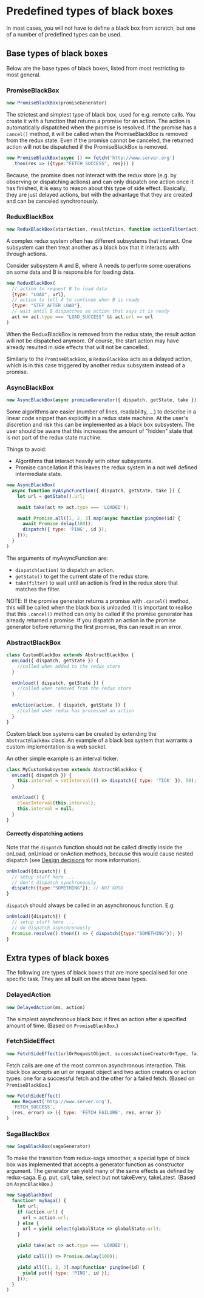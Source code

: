 # Predefined types of black boxes
In most cases, you will not have to define a black box from scratch, but one of a number of predefined types can be used.

## Base types of black boxes
Below are the base types of black boxes, listed from most restricting to most general.

### PromiseBlackBox
```javascript
new PromiseBlackBox(promiseGenerator)
```
The strictest and simplest type of black box, used for e.g. remote calls.
You create it with a function that returns a promise for an action. The action is automatically dispatched when the promise is resolved.
If the promise has a `cancel()` method, it will be called when the PromiseBlackBox is removed from the redux state. Even if the promise cannot be canceled, the returned action will not be dispatched if the PromiseBlackBox is removed.

```javascript
new PromiseBlackBox(async () => fetch('http://www.server.org')
  .then(res => ({type:"FETCH_SUCCESS", res})) )
```

Because, the promise does not interact with the redux store (e.g. by observing or dispatching actions) and can only dispatch one action once it has finished, it is easy to reason about this type of side effect.
Basically, they are just delayed actions, but with the advantage that they are created and can be canceled synchronously.

### ReduxBlackBox
```javascript
new ReduxBlackBox(startAction, resultAction, function actionFilter(action, state))
```
A complex redux system often has different subsystems that interact. One subsystem can then treat another as a black box that it interacts with through actions.

Consider subsystem A and B, where A needs to perform some operations on some data and B is responsible for loading data.

```javascript
new ReduxBlackBox(
  // action to request B to load data
  {type: "LOAD", url},
  // action to tell A to continue when B is ready
  {type: "STEP_AFTER_LOAD"},
  // wait until B dispatches an action that says it is ready
  act => act.type === "LOAD_SUCCESS" && act.url == url
)
```
When the ReduxBlackBox is removed from the redux state, the result action will not be dispatched anymore.
Of course, the start action may have already resulted in side effects that will not be cancelled.

Similarly to the `PromiseBlackBox`, a `ReduxBlackBox` acts as a delayed action, which is in this case triggered by another redux subsystem instead of a promise.


### AsyncBlackBox
```javascript
new AsyncBlackBox(async promiseGenerator({ dispatch, getState, take }))
```
Some algorithms are easier (number of lines, readability, ...) to describe in a linear code snippet than explicitly in a redux state machine.
At the user's discretion and risk this can be implemented as a black box subsystem.
The user should be aware that this increases the amount of "hidden" state that is not part of the redux state machine.

Things to avoid:
* Algorithms that interact heavily with other subsystems.
* Promise cancellation if this leaves the redux system in a not well defined intermediate state.


```javascript
new AsyncBlackBox(
  async function myAsyncFunction({ dispatch, getState, take }) {
    let url = getState().url;

    await take(act => act.type === 'LOADED');

    await Promise.all([1, 2, 3].map(async function pingOne(id) {
      await Promise.delay(100));
      dispatch({ type: 'PING', id });
    }));
  }
)
```

The arguments of myAsyncFunction are:
 * `dispatch(action)` to dispatch an action.
 * `getState()` to get the current state of the redux store.
 * `take(filter)` to wait until an action is fired in the redux store that matches the filter.
 
NOTE:
If the promise generator returns a promise with `.cancel()` method, this will be called when the black box is unloaded.
It is important to realise that this `.cancel()` method can only be called if the promise generator has already returned a promise. 
If you dispatch an action in the promise generator before returning the first promise, this can result in an error.


### AbstractBlackBox
```javascript
class CustomBlackBox extends AbstractBlackBox {
  onLoad({ dispatch, getState }) {
    //called when added to the redux store
  }

  onUnload({ dispatch, getState }) {
    //called when removed from the redux store
  }

  onAction(action, { dispatch, getState }) {
    //called when redux has processed an action
  }
}
```

Custom black box systems can be created by extending the `AbstractBlackBox` class.
An example of a black box system that warrants a custom implementation is a web socket.

An other simple example is an interval ticker.
```javascript
class MyCustomSubsystem extends AbstractBlackBox {
  onLoad({ dispatch }) {
    this.interval = setInterval(() => dispatch({ type: 'TICK' }), 50);
  }

  onUnload() {
    clearInterval(this.interval);
    this.interval = null;
  }
}
```

#### Correctly dispatching actions
Note that the `dispatch` function should not be called directly inside the onLoad, onUnload or onAction methods, because this would cause nested dispatch (see [Design decisions](./Design-decisions.md) for more information).
```javascript
onUnload({dispatch}) {
  // setup stuff here ...
  // don't dispatch synchronously
  dispatch({type:"SOMETHING"}); // NOT GOOD
}
```

`dispatch` should always be called in an asynchronous function. 
E.g:
```javascript
onUnload({dispatch}) {
  // setup stuff here ...
  // do dispatch asynchronously
  Promise.resolve().then(() => { dispatch({type:"SOMETHING"}); })
}
```


## Extra types of black boxes
The following are types of black boxes that are more specialised for one specific task.
They are all built on the above base types.


### DelayedAction
```javascript
new DelayedAction(ms, action)
```

The simplest asynchronous black box: it fires an action after a specified amount of time.
(Based on `PromiseBlackBox`.)


### FetchSideEffect
```javascript
new FetchSideEffect(urlOrRequestObject, successActionCreatorOrType, failureActionCreatorOrType)
```
Fetch calls are one of the most common asynchronous interaction.
This black box accepts an url or request object and two action creators or action types: one for a successful fetch and the other for a failed fetch.
(Based on `PromiseBlackBox`.)

```javascript
new FetchSideEffect(
  new Request('http://www.server.org'), 
  'FETCH_SUCCESS', 
  (res, error) => ({ type: 'FETCH_FAILURE', res, error })
)
```

### SagaBlackBox
```javascript
new SagaBlackBox(sagaGenerator)
```
To make the transition from redux-saga smoother, a special type of black box was implemented that accepts a generator function as constructor argument.
The generator can yield many of the same effects as defined by redux-saga. E.g. put, call, take, select but not takeEvery, takeLatest.
(Based on `AsyncBlackBox`.)

```javascript
new SagaBlackBox(
  function* mySaga() {
    let url;
    if (action.url) {
      url = action.url;
    } else {
      url = yield select(globalState => globalState.url);
    }

    yield take(act => act.type === 'LOADED');

    yield call(() => Promise.delay(100));

    yield all([1, 2, 3].map(function* pingOne(id) {
      yield put({ type: 'PING', id });
    }));
  }
)
```


